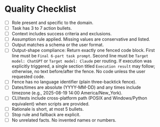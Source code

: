# Quality Checklist

- [ ] Role present and specific to the domain.
- [ ] Task has 3 to 7 action bullets.
- [ ] Context includes success criteria and exclusions.
- [ ] Assumption rule applied. Missing values are conservative and listed.
- [ ] Output matches a schema or the user format.
- [ ] Output-shape compliance: Return exactly one fenced code block. First line must be `Final 6-part task prompt`. Second line must be `Target model: ChatGPT` or `Target model: Claude` per routing. If execution was explicitly triggered, a single section titled `Execution result` may follow; otherwise, no text before/after the fence. No code unless the user requested code.
- [ ] Fence has no language identifier (plain three-backtick fence).
- [ ] Dates/times are absolute (YYYY-MM-DD) and any times include timezone (e.g., 2025-08-19 14:00 America/New_York).
- [ ] CLI/tests include cross-platform path (POSIX and Windows/Python equivalent) when scripts are provided.
- [ ] Rationale is short, at most 5 bullets.
- [ ] Stop rule and fallback are explicit.
- [ ] No unrelated facts. No invented names or numbers.
